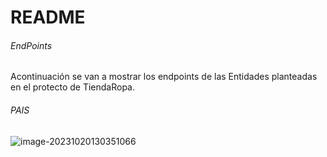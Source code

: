 # README

###### EndPoints

Acontinuación se van a mostrar los endpoints de las Entidades planteadas en el protecto de TiendaRopa.

###### PAIS

![image-20231020130351066](C:\Users\APM02-49\AppData\Roaming\Typora\typora-user-images\image-20231020130351066.png)